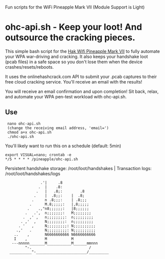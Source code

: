 Fun scripts for the WiFi Pineapple Mark VII (Module Support is Light)

# __ohc-api.sh - Keep your loot!  And outsource the cracking pieces.__

This simple bash script for the [Hak Wifi Pineapple Mark VII](https://shop.hak5.org/products/wifi-pineapple) to fully automate your WPA war-driving and cracking.  It also keeps your handshake loot (pcab files) in a safe space so you don't lose them when the device crashes/resets/reboots.

It uses the onlinehashcrack.com API to submit your .pcab captures to their free cloud cracking service.  You'll receive an email with the results! 

You will receive an email confirmation and upon completion!  Sit back, relax, and automate your WPA pen-test workload with ohc-api.sh.

## __Use__

```  
 nano ohc-api.sh
 (change the receiving email address, 'email=')
 chmod a+x ohc-api.sh
 ./ohc-api.sh 
 ```
You'll likely want to run this on a schedule (default: 5min)
```
export VISUAL=nano; crontab -e
*/5 * * * * /pineapple/ohc-api.sh
```

Persistent handshake storage: /root/loot/handshakes | Transaction logs: /root/loot/handshakes/logs


```                  .   Fairwinds!
                .'|     .8
               .  |    .8:
              .   |   .8;:        .8
             .    |  .8;;:    |  .8;
            .     n .8;;;:    | .8;;;
           .      M.8;;;;;:   |,8;;;;;
          .    .,"n8;;;;;;:   |8;;;;;;
         .   .',  n;;;;;;;:   M;;;;;;;;
        .  ,' ,   n;;;;;;;;:  n;;;;;;;;;
       . ,'  ,    N;;;;;;;;:  n;;;;;;;;;
      . '   ,     N;;;;;;;;;: N;;;;;;;;;;
     .,'   .      N;;;;;;;;;: N;;;;;;;;;;
    ..    ,       N6666666666 N6666666666
    I    ,        M           M
   ---nnnnn_______M___________M______mmnnn
         "-.                          /
  __________"-_______________________/_________
  ```
